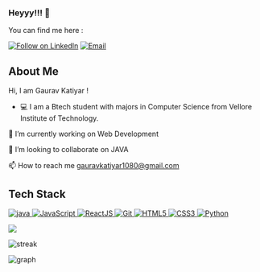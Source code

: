 ### Heyyy!!! 👋


You can find me here :
<p align="left">
  <a href="https://www.linkedin.com/in//"><img title="Follow on LinkedIn" src="https://img.shields.io/badge/LinkedIn-0077B5?style=for-the-badge&logo=linkedin&logoColor=white"/></a>
  <a href="mailto:gauravkatiyar1080@gmail.com"><img title="Email" src="https://img.shields.io/badge/Gmail-D14836?style=for-the-badge&logo=gmail&logoColor=white"/></a> 
    

## About Me
Hi, I am Gaurav Katiyar !
- 💻 I am a Btech student with majors in Computer Science from Vellore Institute of Technology.

🔭 I’m currently working on Web Development

👯 I’m looking to collaborate on JAVA

📫 How to reach me gauravkatiyar1080@gmail.com

 
## Tech Stack

<p align="left">
 <a href="#">
<img alt="java" src="https://img.shields.io/badge/java%20-%2300599C.svg?&style=for-the-badge&logo=c%2B%2B&ogoColor=white"/>
<img alt="JavaScript" src="https://img.shields.io/badge/javascript%20-%23323330.svg?&style=for-the-badge&logo=javascript&logoColor=%23F7DF1E"/>
 <img alt='ReactJS' src="https://img.shields.io/badge/ReactJS-ReactJS?style=for-the-badge&logo=react&color=303030"/> 
<img alt="Git" src="https://img.shields.io/badge/git%20-%23F05033.svg?&style=for-the-badge&logo=git&logoColor=white"/>
<img alt="HTML5" src="https://img.shields.io/badge/html5%20-%23E34F26.svg?&style=for-the-badge&logo=html5&logoColor=white"/>
<img alt="CSS3" src="https://img.shields.io/badge/css3%20-%231572B6.svg?&style=for-the-badge&logo=css3&logoColor=white"/>


<img alt="Python" src="https://img.shields.io/badge/python%20-%2314354C.svg?&style=for-the-badge&logo=python&logoColor=white"/>

 </a>
</p>

  
![](https://github-readme-stats.anuraghazra1.vercel.app/api?username=Gktr1080&show_icons=true&include_all_commits=true&theme=radical)




![streak](http://github-readme-streak-stats.herokuapp.com?user=Gktr1080&theme=dracula&date_format=M%20j%5B%2C%20Y%5D)







![graph](https://activity-graph.herokuapp.com/graph?username=Gktr1080&theme=dracula)
